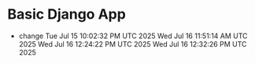 # Basic Django App

- change
Tue Jul 15 10:02:32 PM UTC 2025
Wed Jul 16 11:51:14 AM UTC 2025
Wed Jul 16 12:24:22 PM UTC 2025
Wed Jul 16 12:32:26 PM UTC 2025

